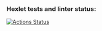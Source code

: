 ### Hexlet tests and linter status:
[![Actions Status](https://github.com/glincow/java-project-71/actions/workflows/hexlet-check.yml/badge.svg)](https://github.com/glincow/java-project-71/actions)